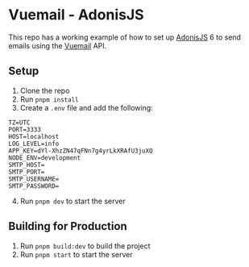 # Vuemail - AdonisJS

This repo has a working example of how to set up [AdonisJS](https://adonisjs.com/) 6 to send emails using the [Vuemail](https://vuemail.net/) API.

## Setup

1. Clone the repo
2. Run `pnpm install`
3. Create a `.env` file and add the following:

```
TZ=UTC
PORT=3333
HOST=localhost
LOG_LEVEL=info
APP_KEY=dYl-XhzZN47qFNn7g4yrLkXRAfU3juXQ
NODE_ENV=development
SMTP_HOST=
SMTP_PORT=
SMTP_USERNAME=
SMTP_PASSWORD=
```

4. Run `pnpm dev` to start the server

## Building for Production

1. Run `pnpm build:dev` to build the project
2. Run `pnpm start` to start the server

